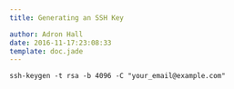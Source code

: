 ```yaml
---
title: Generating an SSH Key

author: Adron Hall
date: 2016-11-17:23:08:33
template: doc.jade
---
```

```shell-script
ssh-keygen -t rsa -b 4096 -C "your_email@example.com"
```
